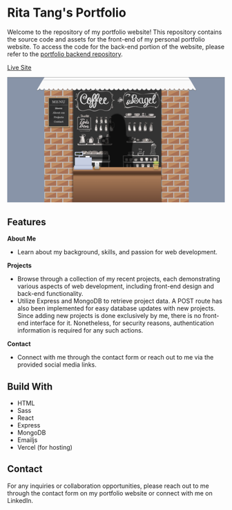 # Rita Tang's Portfolio

Welcome to the repository of my portfolio website! This repository contains the source code and assets for the front-end of my personal portfolio website. To access the code for the back-end portion of the website, please refer to the [portfolio backend repository](https://github.com/ritatanght/portfolio-backend).

[Live Site](https://ritatang.vercel.app/)

<img src="./src/assets/images/portfolio-screenshot.png" width="800">

## Features

**About Me**
- Learn about my background, skills, and passion for web development.

**Projects**
- Browse through a collection of my recent projects, each demonstrating various aspects of web development, including front-end design and back-end functionality. 
- Utilize Express and MongoDB to retrieve project data. A POST route has also been implemented for easy database updates with new projects. Since adding new projects is done exclusively by me, there is no front-end interface for it. Nonetheless, for security reasons, authentication information is required for any such actions.

**Contact**
- Connect with me through the contact form or reach out to me via the provided social media links. 

## Build With

- HTML
- Sass
- React
- Express
- MongoDB
- Emailjs
- Vercel (for hosting)

## Contact

For any inquiries or collaboration opportunities, please reach out to me through the contact form on my portfolio website or connect with me on LinkedIn.
